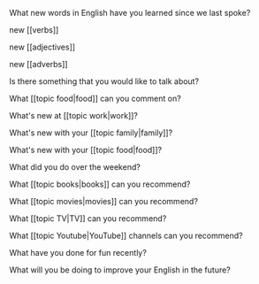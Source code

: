 What new words in English have you learned since we last spoke?

new [[verbs]]

new [[adjectives]]

new [[adverbs]]


Is there something that you would like to talk about?

What [[topic food|food]] can you comment on?

What's new at [[topic work|work]]?

What's new with your [[topic family|family]]?

What's new with your [[topic food|food]]?

What did you do over the weekend?

What [[topic books|books]] can you recommend?

What [[topic movies|movies]] can you recommend?

What [[topic TV|TV]] can you recommend?

What [[topic Youtube|YouTube]] channels can you recommend?


What have you done for fun recently?

What will you be doing to improve your English in the future?





